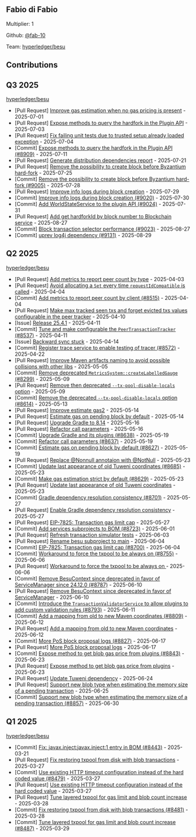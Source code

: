 
## Fabio di Fabio
Multiplier: 1

Github: [@fab-10](https://github.com/fab-10)

Team: [hyperledger/besu](https://github.com/hyperledger/besu/pulls?q=author%3Afab-10)

## Contributions

## Q3 2025


[hyperledger/besu](https://github.com/hyperledger/besu)
* [Pull Request] [Improve gas estimation when no gas pricing is present](https://github.com/hyperledger/besu/pull/8888) - 2025-07-01
* [Pull Request] [Expose methods to query the hardfork in the Plugin API](https://github.com/hyperledger/besu/pull/8909) - 2025-07-03
* [Pull Request] [Fix failing unit tests due to trusted setup already loaded exception](https://github.com/hyperledger/besu/pull/8919) - 2025-07-04
* [Commit] [Expose methods to query the hardfork in the Plugin API (#8909)](https://github.com/hyperledger/besu/commit/8ddf9f0bb274703bda1266879d331d193aacab78) - 2025-07-11
* [Pull Request] [Generate distribution dependencies report](https://github.com/hyperledger/besu/pull/8987) - 2025-07-21
* [Pull Request] [Remove the possibility to create block before Byzantium hard-fork](https://github.com/hyperledger/besu/pull/9005) - 2025-07-25
* [Commit] [Remove the possibility to create block before Byzantium hard-fork (#9005)](https://github.com/hyperledger/besu/commit/719659a65cbeba1099c00cd634a2350fd8776063) - 2025-07-28
* [Pull Request] [Improve info logs during block creation](https://github.com/hyperledger/besu/pull/9020) - 2025-07-29
* [Commit] [Improve info logs during block creation (#9020)](https://github.com/hyperledger/besu/commit/f784ebfa189aa89cbfea9e4f832758273ce2cd5e) - 2025-07-30
* [Commit] [Add WorldStateService to the plugin API (#9024)](https://github.com/hyperledger/besu/commit/2ffd464540978f4cb41593296d2e5f2f5279f38b) - 2025-07-31
* [Pull Request] [Add get hardforkId by block number to Blockchain service](https://github.com/hyperledger/besu/pull/9115) - 2025-08-27
* [Commit] [Block transaction selector performance (#9023)](https://github.com/hyperledger/besu/commit/7870344c61395905a6a750b65a29f3f4961c4106) - 2025-08-27
* [Commit] [uprev log4j dependency (#9131)](https://github.com/hyperledger/besu/commit/50bcc0280a1db56a267040c4eb368d106540d1b5) - 2025-08-29
## Q2 2025


[hyperledger/besu](https://github.com/hyperledger/besu)
* [Pull Request] [Add metrics to report peer count by type](https://github.com/hyperledger/besu/pull/8515) - 2025-04-03
* [Pull Request] [Avoid allocating a `Set` every time `requestIdCompatible` is called](https://github.com/hyperledger/besu/pull/8522) - 2025-04-04
* [Commit] [Add metrics to report peer count by client (#8515)](https://github.com/hyperledger/besu/commit/409a0e2fa6bd35188a48b19f488641cd8ce2fb4b) - 2025-04-04
* [Pull Request] [Make max tracked seen txs and forget evicted txs values configurable in the peer tracker](https://github.com/hyperledger/besu/pull/8537) - 2025-04-10
* [Issue] [Release 25.4.1](https://github.com/hyperledger/besu/issues/8542) - 2025-04-11
* [Commit] [Tune and make configurable the `PeerTransactionTracker`  (#8537)](https://github.com/hyperledger/besu/commit/abc01e27f043f34accc6de3e2657c1334a5e44b4) - 2025-04-11
* [Issue] [Backward sync stuck](https://github.com/hyperledger/besu/issues/8547) - 2025-04-14
* [Commit] [Register trace service to enable testing of tracer (#8572)](https://github.com/hyperledger/besu/commit/9d72bbb8f358fb94125b83b47a7f065b1348623c) - 2025-04-22
* [Pull Request] [Improve Maven artifacts naming to avoid possible collisions with other libs](https://github.com/hyperledger/besu/pull/8589) - 2025-05-05
* [Commit] [Remove deprecated `MetricsSystem::createLabelledGauge` (#8299)](https://github.com/hyperledger/besu/commit/7cab4bfab5e79ff1b880c6f7a08965593daa6509) - 2025-05-09
* [Pull Request] [Remove then deprecated `--tx-pool-disable-locals` option](https://github.com/hyperledger/besu/pull/8614) - 2025-05-09
* [Commit] [Remove the deprecated `--tx-pool-disable-locals` option (#8614)](https://github.com/hyperledger/besu/commit/00a18e2208615604ed693d8d65b7d6142ca367f8) - 2025-05-13
* [Pull Request] [Improve estimate gas2](https://github.com/hyperledger/besu/pull/8629) - 2025-05-14
* [Pull Request] [Estimate gas on pending block by default](https://github.com/hyperledger/besu/pull/8627) - 2025-05-14
* [Pull Request] [Upgrade Gradle to 8.14](https://github.com/hyperledger/besu/pull/8638) - 2025-05-16
* [Pull Request] [Refactor call parameters](https://github.com/hyperledger/besu/pull/8637) - 2025-05-16
* [Commit] [Upgrade Gradle and its plugins (#8638)](https://github.com/hyperledger/besu/commit/8e5b1f100a0641c5449f4cbd8acbeb92650c30f2) - 2025-05-19
* [Commit] [Refactor call parameters (#8637)](https://github.com/hyperledger/besu/commit/f60fe0377ccbdf865b2fcb5aafd0e5c25881b5ad) - 2025-05-19
* [Commit] [Estimate gas on pending block by default (#8627)](https://github.com/hyperledger/besu/commit/a9c75e129262c88a7e5af1fe4f290cdb801f0137) - 2025-05-19
* [Pull Request] [Replace @Nonnull annotaion with @NotNull](https://github.com/hyperledger/besu/pull/8687) - 2025-05-23
* [Commit] [Update last appearance of old Tuweni coordinates (#8685)](https://github.com/hyperledger/besu/commit/c5bf6d27d6bcb7fdcc0e51757b2f116aa183cd04) - 2025-05-23
* [Commit] [Make gas estimation strict by default (#8629)](https://github.com/hyperledger/besu/commit/3e52bb358adc5ecd6d25894e4e2b8918b8f131f7) - 2025-05-23
* [Pull Request] [Update last appearance of old Tuweni coordinates](https://github.com/hyperledger/besu/pull/8685) - 2025-05-23
* [Commit] [Gradle dependency resolution consistency (#8701)](https://github.com/hyperledger/besu/commit/b6a12388988855f9c2937f4ca4f8ae73ae2e5080) - 2025-05-27
* [Pull Request] [Enable Gradle dependency resolution consistency](https://github.com/hyperledger/besu/pull/8701) - 2025-05-27
* [Pull Request] [EIP-7825: Transaction gas limit cap](https://github.com/hyperledger/besu/pull/8700) - 2025-05-27
* [Commit] [Add services subprojects to BOM (#8723)](https://github.com/hyperledger/besu/commit/7aea3f52133a338e3555e8b8ec3dd4b8b82a6718) - 2025-06-01
* [Pull Request] [Refresh transaction simulator tests](https://github.com/hyperledger/besu/pull/8736) - 2025-06-03
* [Pull Request] [Rename besu subproject to main](https://github.com/hyperledger/besu/pull/8746) - 2025-06-04
* [Commit] [EIP-7825: Transaction gas limit cap (#8700)](https://github.com/hyperledger/besu/commit/23c5e464a03d215ea9d22d7d460afa9233c37d49) - 2025-06-04
* [Commit] [Workaround to force the txpool to be always on (#8755)](https://github.com/hyperledger/besu/commit/bf3c0bed7071d32e85eeea7e2138d8e9e1208aaa) - 2025-06-06
* [Pull Request] [Workaround to force the txpool to be always on ](https://github.com/hyperledger/besu/pull/8755) - 2025-06-06
* [Commit] [Remove BesuContext since deprecated in favor of ServiceManager since 24.12.0 (#8787)](https://github.com/hyperledger/besu/commit/3d56c67b7df2ad9903235af0181911a51df7e8bb) - 2025-06-10
* [Pull Request] [Remove BesuContext since deprecated in favor of ServiceManager](https://github.com/hyperledger/besu/pull/8787) - 2025-06-10
* [Commit] [Introduce the `TransactionValidatorService` to allow plugins to add custom validation rules (#8793)](https://github.com/hyperledger/besu/commit/2783ebbd29977845465abb9f261ea207376d143b) - 2025-06-11
* [Commit] [Add a mapping from old to new Maven coordinates (#8809)](https://github.com/hyperledger/besu/commit/fce2c4f683313fd0c204daaecf93d5e3f07c0656) - 2025-06-12
* [Pull Request] [Add a mapping from old to new Maven coordinates](https://github.com/hyperledger/besu/pull/8809) - 2025-06-12
* [Commit] [More PoS block proposal logs (#8827)](https://github.com/hyperledger/besu/commit/5e1b9f030fb61b6db80d4e2fc68bda807d49fc3b) - 2025-06-17
* [Pull Request] [More PoS block proposal logs](https://github.com/hyperledger/besu/pull/8827) - 2025-06-17
* [Commit] [Expose method to get blob gas price from plugins (#8843)](https://github.com/hyperledger/besu/commit/743ee9e028f9561a5577e8fd862f4ca8c46bd090) - 2025-06-23
* [Pull Request] [Expose method to get blob gas price from plugins](https://github.com/hyperledger/besu/pull/8843) - 2025-06-23
* [Pull Request] [Update Tuweni dependency](https://github.com/hyperledger/besu/pull/8852) - 2025-06-24
* [Pull Request] [Support new blob type when estimating the memory size of a pending transaction](https://github.com/hyperledger/besu/pull/8857) - 2025-06-25
* [Commit] [Support new blob type when estimating the memory size of a pending transaction (#8857)](https://github.com/hyperledger/besu/commit/ef1260c0d09786a15a5df4e6a841dc18e0dc9cee) - 2025-06-30
## Q1 2025

[hyperledger/besu](https://github.com/hyperledger/besu)
* [Commit] [Fix: javax.inject:javax.inject:1 entry in BOM (#8443)](https://github.com/hyperledger/besu/commit/b41e2820e62aac2e46efad788f2b432943cb4363) - 2025-03-21
* [Pull Request] [Fix restoring txpool from disk with blob transactions](https://github.com/hyperledger/besu/pull/8481) - 2025-03-27
* [Commit] [Use existing HTTP timeout configuration instead of the hard coded value (#8479)](https://github.com/hyperledger/besu/commit/74f133ae612c61574e36582a5ecf822c17aa5c84) - 2025-03-27
* [Pull Request] [Use existing HTTP timeout configuration instead of the hard coded value](https://github.com/hyperledger/besu/pull/8479) - 2025-03-27
* [Pull Request] [Tune layered txpool for gas limit and blob count increase](https://github.com/hyperledger/besu/pull/8487) - 2025-03-28
* [Commit] [Fix restoring txpool from disk with blob transactions (#8481)](https://github.com/hyperledger/besu/commit/303c345cc14b1d7751ad270cbaa2d5b773ef0305) - 2025-03-28
* [Commit] [Tune layered txpool for gas limit and blob count increase (#8487)](https://github.com/hyperledger/besu/commit/aecb96dcefa5a93b2eae4c096731d4c24e39aba7) - 2025-03-29
